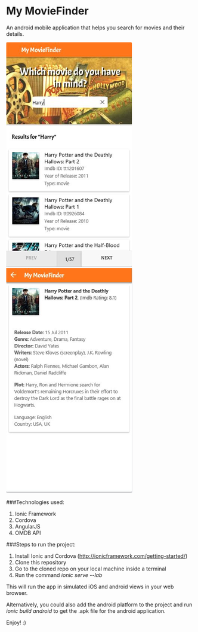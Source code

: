 # My MovieFinder

An android mobile application that helps you search for movies and their details.

![](https://github.com/aapise/MyMovieFinder/blob/master/moviefinder2.JPG)     ![](https://github.com/aapise/MyMovieFinder/blob/master/moviefinder3.JPG)

###Technologies used:
1. Ionic Framework
2. Cordova
3. AngularJS
4. OMDB API

###Steps to run the project:
1. Install Ionic and Cordova (http://ionicframework.com/getting-started/)
2. Clone this repository
3. Go to the cloned repo on your local machine inside a terminal
4. Run the command *ionic serve --lab*

This will run the app in simulated iOS and android views in your web browser.

Alternatively, you could also add the android platform to the project and run *ionic build android* to get the .apk file for the android application.

Enjoy! :)
